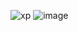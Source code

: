 ![xp](https://github.com/user-attachments/assets/14a3f641-90cb-45ce-bf9f-efd7871272a5)
![image](https://github.com/user-attachments/assets/535bfaae-bbb3-470f-8e10-c49400e67b8e)

